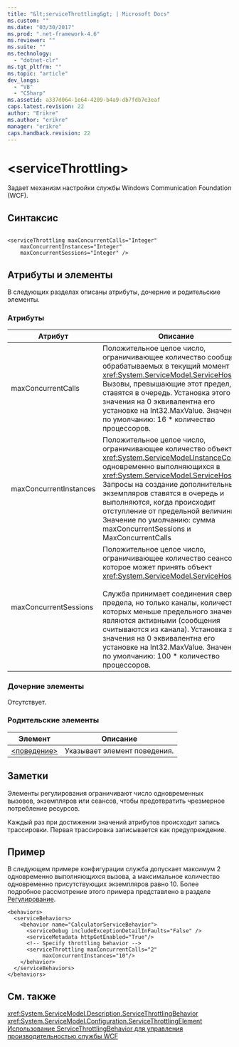 ```yaml
---
title: "&lt;serviceThrottling&gt; | Microsoft Docs"
ms.custom: ""
ms.date: "03/30/2017"
ms.prod: ".net-framework-4.6"
ms.reviewer: ""
ms.suite: ""
ms.technology: 
  - "dotnet-clr"
ms.tgt_pltfrm: ""
ms.topic: "article"
dev_langs: 
  - "VB"
  - "CSharp"
ms.assetid: a337d064-1e64-4209-b4a9-db7fdb7e3eaf
caps.latest.revision: 22
author: "Erikre"
ms.author: "erikre"
manager: "erikre"
caps.handback.revision: 22
---
```

# &lt;serviceThrottling&gt;
Задает механизм настройки службы Windows Communication Foundation \(WCF\).  
  
## Синтаксис  
  
```  
  
<serviceThrottling maxConcurrentCalls="Integer"  
    maxConcurrentInstances="Integer"  
    maxConcurrentSessions="Integer" />  
```  
  
## Атрибуты и элементы  
 В следующих разделах описаны атрибуты, дочерние и родительские элементы.  
  
### Атрибуты  
  
|Атрибут|Описание|  
|-------------|--------------|  
|maxConcurrentCalls|Положительное целое число, ограничивающее количество сообщений, обрабатываемых в текущий момент в <xref:System.ServiceModel.ServiceHost>.  Вызовы, превышающие этот предел, ставятся в очередь.  Установка этого значения на 0 эквивалентна его установке на Int32.MaxValue.  Значение по умолчанию: 16 \* количество процессоров.|  
|maxConcurrentInstances|Положительное целое число, ограничивающее количество объектов <xref:System.ServiceModel.InstanceContext>, одновременно выполняющихся в <xref:System.ServiceModel.ServiceHost>.  Запросы на создание дополнительных экземпляров ставятся в очередь и выполняются, когда происходит отступление от предельной величины.  Значение по умолчанию: сумма maxConcurrentSessions и MaxConcurrentCalls|  
|maxConcurrentSessions|Положительное целое число, ограничивающее количество сеансов, которое может принять объект <xref:System.ServiceModel.ServiceHost>.<br /><br /> Служба принимает соединения сверх предела, но только каналы, количество которых меньше предельного значения, являются активными \(сообщения считываются из канала\).  Установка этого значения на 0 эквивалентна его установке на Int32.MaxValue.  Значение по умолчанию: 100 \* количество процессоров.|  
  
### Дочерние элементы  
 Отсутствует.  
  
### Родительские элементы  
  
|Элемент|Описание|  
|-------------|--------------|  
|[\<поведение\>](../../../../../docs/framework/configure-apps/file-schema/wcf/behavior-of-endpointbehaviors.md)|Указывает элемент поведения.|  
  
## Заметки  
 Элементы регулирования ограничивают число одновременных вызовов, экземпляров или сеансов, чтобы предотвратить чрезмерное потребление ресурсов.  
  
 Каждый раз при достижении значений атрибутов происходит запись трассировки.  Первая трассировка записывается как предупреждение.  
  
## Пример  
 В следующем примере конфигурации служба допускает максимум 2 одновременно выполняющихся вызова, а максимальное количество одновременно присутствующих экземпляров равно 10.  Более подробное рассмотрение этого примера представлено в разделе [Регулирование](../../../../../docs/framework/wcf/samples/throttling.md).  
  
```  
<behaviors>   
  <serviceBehaviors>   
    <behavior name="CalculatorServiceBehavior">   
      <serviceDebug includeExceptionDetailInFaults="False" />   
      <serviceMetadata httpGetEnabled="True"/>   
      <!-- Specify throttling behavior -->  
      <serviceThrottling maxConcurrentCalls="2"   
           maxConcurrentInstances="10"/>   
    </behavior>  
  </serviceBehaviors>  
</behaviors>  
```  
  
## См. также  
 <xref:System.ServiceModel.Description.ServiceThrottlingBehavior>   
 <xref:System.ServiceModel.Configuration.ServiceThrottlingElement>   
 [Использование ServiceThrottlingBehavior для управления производительностью службы WCF](../../../../../docs/framework/wcf/feature-details/using-servicethrottlingbehavior-to-control-wcf-service-performance.md)